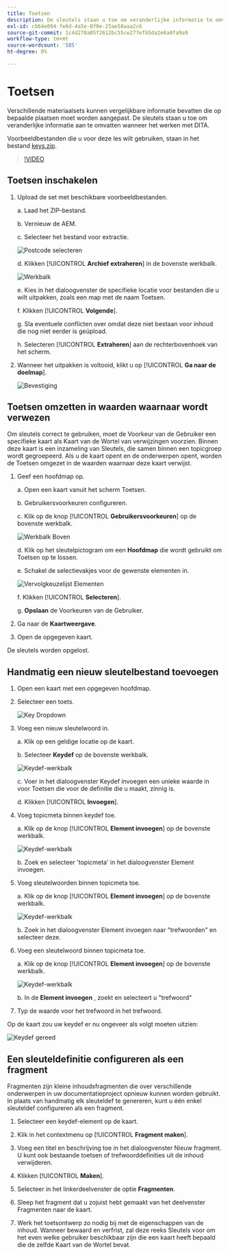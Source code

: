 ```yaml
---
title: Toetsen
description: De sleutels staan u toe om veranderlijke informatie te omvatten aan wanneer het werken met DITA in AEM Gidsen
exl-id: cb64e094-fe6d-4a5e-8f0e-25ae58aaa2c6
source-git-commit: 1c4d278a05f2612bc55ce277efb5da2e6a0fa9a9
workflow-type: tm+mt
source-wordcount: '585'
ht-degree: 0%

---
```


# Toetsen

Verschillende materiaalsets kunnen vergelijkbare informatie bevatten die op bepaalde plaatsen moet worden aangepast. De sleutels staan u toe om veranderlijke informatie aan te omvatten wanneer het werken met DITA.

Voorbeeldbestanden die u voor deze les wilt gebruiken, staan in het bestand [keys.zip](assets/keys.zip).

>[!VIDEO](https://video.tv.adobe.com/v/342756?quality=12&learn=on)

## Toetsen inschakelen

1. Upload de set met beschikbare voorbeeldbestanden.

   a. Laad het ZIP-bestand.

   b. Vernieuw de AEM.

   c. Selecteer het bestand voor extractie.

   ![Postcode selecteren](images/lesson-9/select-zip.png)

   d. Klikken [!UICONTROL **Archief extraheren**] in de bovenste werkbalk.

   ![Werkbalk](images/lesson-9/extract-archive.png)

   e. Kies in het dialoogvenster de specifieke locatie voor bestanden die u wilt uitpakken, zoals een map met de naam Toetsen.

   f. Klikken [!UICONTROL **Volgende**].

   g. Sla eventuele conflicten over omdat deze niet bestaan voor inhoud die nog niet eerder is geüpload.

   h. Selecteren [!UICONTROL **Extraheren**] aan de rechterbovenhoek van het scherm.

2. Wanneer het uitpakken is voltooid, klikt u op [!UICONTROL **Ga naar de doelmap**].

   ![Bevestiging](images/lesson-9/go-to-target.png)

## Toetsen omzetten in waarden waarnaar wordt verwezen

Om sleutels correct te gebruiken, moet de Voorkeur van de Gebruiker een specifieke kaart als Kaart van de Wortel van verwijzingen voorzien. Binnen deze kaart is een inzameling van Sleutels, die samen binnen een topicgroep wordt gegroepeerd. Als u de kaart opent en de onderwerpen opent, worden de Toetsen omgezet in de waarden waarnaar deze kaart verwijst.

1. Geef een hoofdmap op.

   a. Open een kaart vanuit het scherm Toetsen.

   b. Gebruikersvoorkeuren configureren.

   c. Klik op de knop [!UICONTROL **Gebruikersvoorkeuren**] op de bovenste werkbalk.

   ![Werkbalk Boven](images/lesson-9/author-view.png)

   d. Klik op het sleutelpictogram om een **Hoofdmap** die wordt gebruikt om Toetsen op te lossen.

   e. Schakel de selectievakjes voor de gewenste elementen in.

   ![Vervolgkeuzelijst Elementen](images/lesson-9/select-assets.png)

   f. Klikken [!UICONTROL **Selecteren**].

   g. **Opslaan** de Voorkeuren van de Gebruiker.

2. Ga naar de **Kaartweergave**.

3. Open de opgegeven kaart.

De sleutels worden opgelost.

## Handmatig een nieuw sleutelbestand toevoegen

1. Open een kaart met een opgegeven hoofdmap.

2. Selecteer een toets.

   ![Key Dropdown](images/lesson-9/hybrid-key.png)

3. Voeg een nieuw sleutelwoord in.

   a. Klik op een geldige locatie op de kaart.

   b. Selecteer **Keydef** op de bovenste werkbalk.

   ![Keydef-werkbalk](images/lesson-9/key-icon.png)

   c. Voer in het dialoogvenster Keydef invoegen een unieke waarde in voor Toetsen die voor de definitie die u maakt, zinnig is.

   d. Klikken [!UICONTROL **Invoegen**].

4. Voeg topicmeta binnen keydef toe.

   a. Klik op de knop [!UICONTROL **Element invoegen**] op de bovenste werkbalk.

   ![Keydef-werkbalk](images/lesson-9/add-icon.png)

   b. Zoek en selecteer &#39;topicmeta&#39; in het dialoogvenster Element invoegen.

5. Voeg sleutelwoorden binnen topicmeta toe.

   a. Klik op de knop [!UICONTROL **Element invoegen**] op de bovenste werkbalk.

   ![Keydef-werkbalk](images/lesson-9/add-icon.png)

   b. Zoek in het dialoogvenster Element invoegen naar &quot;trefwoorden&quot; en selecteer deze.

6. Voeg een sleutelwoord binnen topicmeta toe.

   a. Klik op de knop [!UICONTROL **Element invoegen**] op de bovenste werkbalk.

   ![Keydef-werkbalk](images/lesson-9/add-icon.png)

   b. In de **Element invoegen** , zoekt en selecteert u &quot;trefwoord&quot;

7. Typ de waarde voor het trefwoord in het trefwoord.

Op de kaart zou uw keydef er nu ongeveer als volgt moeten uitzien:

![Keydef gereed](images/lesson-9/keydef.png)

## Een sleuteldefinitie configureren als een fragment

Fragmenten zijn kleine inhoudsfragmenten die over verschillende onderwerpen in uw documentatieproject opnieuw kunnen worden gebruikt. In plaats van handmatig elk sleuteldef te genereren, kunt u één enkel sleuteldef configureren als een fragment.

1. Selecteer een keydef-element op de kaart.

2. Klik in het contextmenu op [!UICONTROL **Fragment maken**].

3. Voeg een titel en beschrijving toe in het dialoogvenster Nieuw fragment.
U kunt ook bestaande toetsen of trefwoorddefinities uit de inhoud verwijderen.

4. Klikken [!UICONTROL **Maken**].

5. Selecteer in het linkerdeelvenster de optie **Fragmenten**.

6. Sleep het fragment dat u zojuist hebt gemaakt van het deelvenster Fragmenten naar de kaart.

7. Werk het toetsontwerp zo nodig bij met de eigenschappen van de inhoud.
Wanneer bewaard en verfrist, zal deze reeks Sleutels voor om het even welke gebruiker beschikbaar zijn die een kaart heeft bepaald die de zelfde Kaart van de Wortel bevat.
